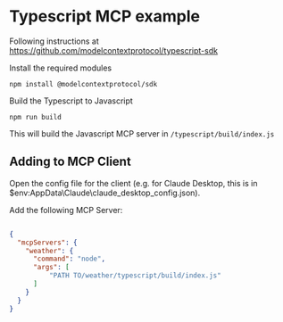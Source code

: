 # Typescript MCP example

Following instructions at https://github.com/modelcontextprotocol/typescript-sdk


Install the required modules

```
npm install @modelcontextprotocol/sdk
```

Build the Typescript to Javascript

```
npm run build
```

This will build the Javascript MCP server in `/typescript/build/index.js`


## Adding to MCP Client

Open the config file for the client (e.g. for Claude Desktop, this is in $env:AppData\Claude\claude_desktop_config.json).

Add the following MCP Server:

```json

{
  "mcpServers": {
    "weather": {
      "command": "node",
      "args": [
          "PATH TO/weather/typescript/build/index.js"
      ]
    }    
  }
}

```

